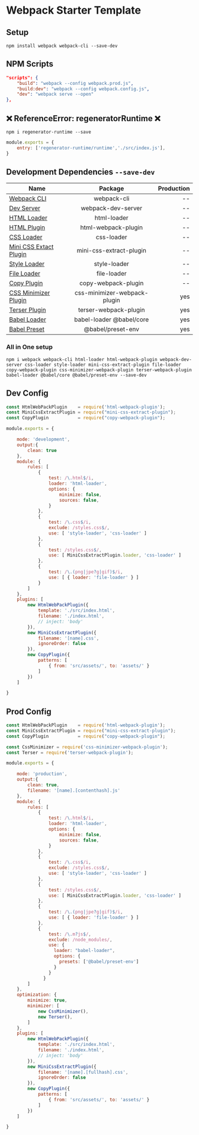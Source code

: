 # Webpack Starter Template

## Setup
```
npm install webpack webpack-cli --save-dev
```

## NPM Scripts
```json
"scripts": {
    "build": "webpack --config webpack.prod.js",
    "build:dev": "webpack --config webpack.config.js",
    "dev": "webpack serve --open"
},
```

## ❌ ReferenceError: regeneratorRuntime ❌
```
npm i regenerator-runtime --save
```
```javascript
module.exports = {
    entry: ['regenerator-runtime/runtime','./src/index.js'],
}
```


## Development Dependencies `--save-dev`

| Name                                                                                   | Package                        | Production  |
| -------------                                                                          |:-------------:                 |   -----:    |
| [Webpack CLI](https://webpack.js.org/api/cli/)                                         |  webpack-cli                   |     --      |
| [Dev Server](https://webpack.js.org/configuration/dev-server/)                         |  webpack-dev-server            |     --      |
| [HTML Loader](https://webpack.js.org/loaders/html-loader/)                             |  html-loader                   |     --      |
| [HTML Plugin](https://webpack.js.org/plugins/html-webpack-plugin/)                     |  html-webpack-plugin           |     --      |
| [CSS Loader](https://webpack.js.org/loaders/css-loader/)                               |  css-loader                    |     --      |
| [Mini CSS Extact Plugin](https://webpack.js.org/plugins/mini-css-extract-plugin/)      |  mini-css-extract-plugin       |     --      |
| [Style Loader](https://webpack.js.org/loaders/style-loader/)                           |  style-loader                  |     --      |
| [File Loader](https://v4.webpack.js.org/loaders/file-loader/)                          |  file-loader                   |     --      |
| [Copy Plugin](https://webpack.js.org/plugins/copy-webpack-plugin/)                     |  copy-webpack-plugin           |     --      |
| [CSS Minimizer Plugin](https://webpack.js.org/plugins/css-minimizer-webpack-plugin/)   |  css-minimizer-webpack-plugin  |     yes     |
| [Terser Plugin](https://webpack.js.org/plugins/terser-webpack-plugin/)                 |  terser-webpack-plugin         |     yes     |
| [Babel Loader](https://webpack.js.org/loaders/babel-loader/)                           |  babel-loader @babel/core      |     yes     |
| [Babel Preset](https://babeljs.io/docs/en/babel-preset-env)                            |  @babel/preset-env             |     yes     |

### All in One setup
```
npm i webpack webpack-cli html-loader html-webpack-plugin webpack-dev-server css-loader style-loader mini-css-extract-plugin file-loader copy-webpack-plugin css-minimizer-webpack-plugin terser-webpack-plugin babel-loader @babel/core @babel/preset-env --save-dev
```

## Dev Config

```javascript
const HtmlWebPackPlugin    = require('html-webpack-plugin');
const MiniCssExtractPlugin = require("mini-css-extract-plugin");
const CopyPlugin           = require("copy-webpack-plugin");

module.exports = {

    mode: 'development',
    output:{
        clean: true
    },
    module: {
        rules: [
            {
                test: /\.html$/i,
                loader: 'html-loader',
                options: {
                    minimize: false,
                    sources: false,
                }
            },
            {
                test: /\.css$/i,
                exclude: /styles.css$/,
                use: [ 'style-loader', 'css-loader' ]
            },
            {
                test: /styles.css$/,
                use: [ MiniCssExtractPlugin.loader, 'css-loader' ]
            },
            {
                test: /\.(png|jpe?g|gif)$/i,
                use: [ { loader: 'file-loader' } ]
            }
        ]
    },
    plugins: [
        new HtmlWebPackPlugin({
            template: './src/index.html',
            filename: './index.html',
            // inject: 'body'
        }),
        new MiniCssExtractPlugin({
            filename: '[name].css',
            ignoreOrder: false
        }),
        new CopyPlugin({
            patterns: [
                { from: 'src/assets/', to: 'assets/' }
            ]
        })
    ]

}
```

## Prod Config
```javascript
const HtmlWebPackPlugin    = require('html-webpack-plugin');
const MiniCssExtractPlugin = require("mini-css-extract-plugin");
const CopyPlugin           = require("copy-webpack-plugin");

const CssMinimizer = require('css-minimizer-webpack-plugin');
const Terser = require('terser-webpack-plugin');

module.exports = {

    mode: 'production',
    output:{
        clean: true,
        filename: '[name].[contenthash].js'
    },
    module: {
        rules: [
            {
                test: /\.html$/i,
                loader: 'html-loader',
                options: {
                    minimize: false,
                    sources: false,
                }
            },
            {
                test: /\.css$/i,
                exclude: /styles.css$/,
                use: [ 'style-loader', 'css-loader' ]
            },
            {
                test: /styles.css$/,
                use: [ MiniCssExtractPlugin.loader, 'css-loader' ]
            },
            {
                test: /\.(png|jpe?g|gif)$/i,
                use: [ { loader: 'file-loader' } ]
            },
            {
                test: /\.m?js$/,
                exclude: /node_modules/,
                use: {
                  loader: "babel-loader",
                  options: {
                    presets: ['@babel/preset-env']
                  }
                }
              }
        ]
    },
    optimization: {
        minimize: true,
        minimizer: [
            new CssMinimizer(),
            new Terser(),
        ]
    },
    plugins: [
        new HtmlWebPackPlugin({
            template: './src/index.html',
            filename: './index.html',
            // inject: 'body'
        }),
        new MiniCssExtractPlugin({
            filename: '[name].[fullhash].css',
            ignoreOrder: false
        }),
        new CopyPlugin({
            patterns: [
                { from: 'src/assets/', to: 'assets/' }
            ]
        })
    ]

}
```
